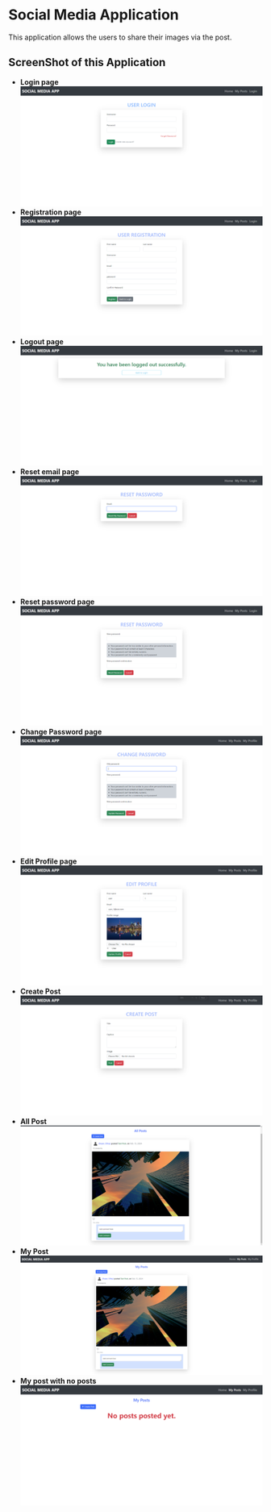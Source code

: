 # Social Media Application

This application allows the users to share their images via the post.

## ScreenShot of this Application

- **Login page**
  ![login page](./product_screenshot/login_page.png)
- **Registration page**
  ![Registration page](./product_screenshot/registration.png)
- **Logout page**
  ![Logout page](./product_screenshot/logut_page.png)
- **Reset email page**
  ![Reset email](./product_screenshot/reset_password.png)
- **Reset password page**
  ![Reset password](./product_screenshot/reset_password_page.png)
- **Change Password page**
  ![Change password](./product_screenshot/change_password.png)
- **Edit Profile page**
  ![Edit Profile](./product_screenshot/edit_profile.png)
- **Create Post**
  ![Create Post](./product_screenshot/create_post.png)
- **All Post**
  ![All Post](./product_screenshot/all_post.png)
- **My Post**
  ![My Post](./product_screenshot/my_post.png)
- **My post with no posts**
  ![No Post](./product_screenshot/my_post_no_post.png)
